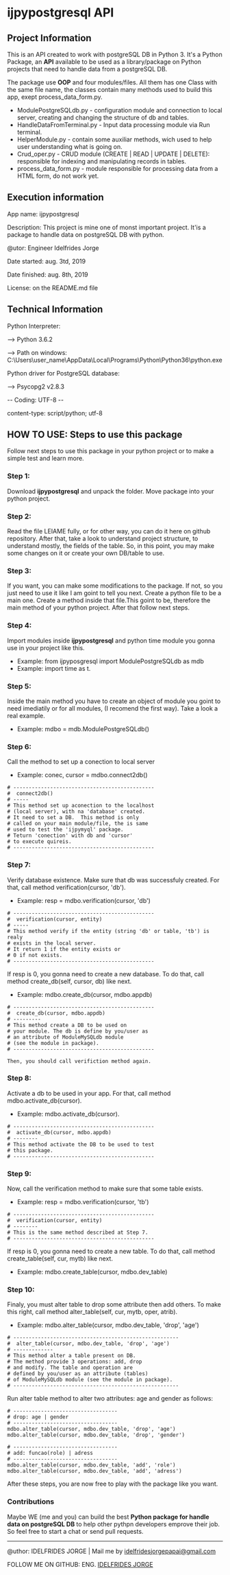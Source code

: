# ijpypostgresql API


## Project Information

This is an API created to work with postgreSQL DB in Python 3. It's a Python Package, an **API**  available to be used as a library/package on Python projects that need to handle data from  a postgreSQL DB.

The package  use **OOP** and four modules/files. All them has one Class with the same file name, the classes contain many methods used to build this app, exept process_data_form.py.
* ModulePostgreSQLdb.py - configuration module and connection to local server, creating and changing the structure of db and tables.
* HandleDataFromTerminal.py - Input data processing module via Run terminal.
* HelperModule.py - contain some auxiliar methods, wich used to help user understanding what is going on.
* Crud_oper.py  -  CRUD module (CREATE | READ | UPDATE | DELETE): responsible for indexing and manipulating records in tables. 
* process_data_form.py - module responsible for processing data from a HTML form, do not work yet.



## Execution information
 App name: ijpypostgresql
 
 Description: This project is mine one of monst important project. It'is a package to handle data on postgreSQL DB with python.
              
 @utor: Engineer Idelfrides Jorge
 
 Date started: aug. 3td, 2019
 
 Date finished: aug. 8th, 2019
 
 License: on the README.md file
 


 ## Technical Information   
 Python Interpreter:
 
   --> Python 3.6.2
   
  --> Path on windows: C:\Users\user_name\AppData\Local\Programs\Python\Python36\python.exe

 Python driver for PostgreSQL database:
 
   --> Psycopg2 v2.8.3
      
 -- Coding: UTF-8 --
 
 content-type: script/python; utf-8
 
 ## HOW TO USE: Steps to use this package
 Follow next steps to use this package in your python project or to make a simple test and learn more.
 
 ### Step 1:
Download **ijpypostgresql** and unpack the folder. Move package into your  python project.

 ### Step 2:
Read the file LEIAME fully, or for other way, you can do it here on github repository.
After that, take a look to understand project structure, to understand mostly, the fields of the table.
So, in this point, you may make some changes on it or create your own DB/table to use.

 ### Step 3:
If you want, you can make some modifications to the package. If not, so you just need to use it like I am goint to tell you next.
Create a python file  to be a main one. Create a method inside that file.This goint to be, therefore the main method of your python project. After that follow next steps. 

 ### Step 4:
Import modules inside **ijpypostgresql** and python time module you gonna use in your project like this.
* Example: from ijpyposgresql import ModulePostgreSQLdb as mdb
* Example: import time as t.

 ### Step 5:
Inside the main method you have to create an object of module you goint to need imediatily or for all modules, (I recomend the first way). Take a look a real example.
* Example: mdbo = mdb.ModulePostgreSQLdb() 

 ### Step 6:
  Call the method to set up a conection to local server
   * Example: conec, cursor = mdbo.connect2db()

    # ----------------------------------------------
    #  connect2db()
    # -----
    # This method set up aconection to the localhost 
    # (local server), with na 'database' created. 
    # It need to set a DB.  This method is only 
    # called on your main module/file, the is same 
    # used to test the 'ijpymyql' package.
    # Teturn 'conection' with db and 'cursor'
    # to execute quireis.
    # ----------------------------------------------

 ### Step 7:
  Verify database existence. Make sure that db was successfuly created. For that, call method  verification(cursor, 'db').
   * Example: resp = mdbo.verification(cursor, 'db')
   
    # ----------------------------------------------
    #  verification(cursor, entity)
    # -----
    # This method verify if the entity (string 'db' or table, 'tb') is realy
    # exists in the local server.
    # It return 1 if the entity exists or
    # 0 if not exists.
    # ----------------------------------------------
    
 If resp is 0, you gonna need to create a new database. To do that, call method  create_db(self, cursor, db) like next.
   * Example: mdbo.create_db(cursor, mdbo.appdb)
   
    # ----------------------------------------------
    #  create_db(cursor, mdbo.appdb)
    # ---------
    # This method create a DB to be used on
    # your module. The db is define by you/user as
    # an attribute of ModuleMySQLdb module 
    # (see the module in package).
    # ----------------------------------------------
   
    Then, you should call verifiction method again.
    
 ### Step 8:
   Activate a db to be used in your app. For that, call  method  mdbo.activate_db(cursor).
   * Example: mdbo.activate_db(cursor).
   
   
    # ----------------------------------------------
    #  activate_db(cursor, mdbo.appdb)
    # --------
    # This method activate the DB to be used to test
    # this package.
    # ----------------------------------------------
    
    
 ### Step 9:
   Now, call the verification method to make sure that some table exists.
   * Example: resp = mdbo.verification(cursor, 'tb')
     
    # ----------------------------------------------
    #  verification(cursor, entity)
    # --------
    # This is the same method described at Step 7.
    # ----------------------------------------------
  
 If resp is 0, you gonna need to create a new table. To do that, call method create_table(self,  cur, mytb) like next.
   * Example: mdbo.create_table(cursor, mdbo.dev_table)
   
 
 ### Step 10:
   Finaly, you must  alter table to drop some attribute then add others. To make this right, call method alter_table(self, cur, mytb, oper, atrib).
   * Example: mdbo.alter_table(cursor, mdbo.dev_table, 'drop', 'age')
   
    
    # ------------------------------------------------------
    #  alter_table(cursor, mdbo.dev_table, 'drop', 'age')
    # -------------
    # This method alter a table present on DB.
    # The method provide 3 operations: add, drop
    # and modify. The table and operation are
    # defined by you/user as an attribute (tables)
    # of ModuleMySQLdb module (see the module in package).
    # ------------------------------------------------------
   
   Run alter table method to alter two attributes: age and gender as follows:
   
    # ----------------------------------
    # drop: age | gender
    # ----------------------------------
    mdbo.alter_table(cursor, mdbo.dev_table, 'drop', 'age')
    mdbo.alter_table(cursor, mdbo.dev_table, 'drop', 'gender')

    # ----------------------------------
    # add: funcao(role) | adress
    # ----------------------------------
    mdbo.alter_table(cursor, mdbo.dev_table, 'add', 'role')
    mdbo.alter_table(cursor, mdbo.dev_table, 'add', 'adress')

 After these steps, you are now free to play with the package like you want.
 
 ### Contributions
 
Maybe WE (me and you) can build the best **Python package for handle data on postgreSQL DB**  to help other pythpn developers emprove their job. So feel free to start a chat or send pull requests.
 
 
 ----
 
 @uthor: IDELFRIDES JORGE | Mail me by idelfridesjorgepapai@gmail.com

 FOLLOW ME ON GITHUB: ENG. [IDELFRIDES JORGE](https://github.com/idelfrides/) 
